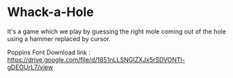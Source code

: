 # Whack-a-Hole
It's a game which we play by guessing the right mole coming out of the hole using a hammer replaced by cursor.

Poppins Font Download link : https://drive.google.com/file/d/1851nLLSNGIZXJx5rSDVONTl-gDEOUrL7/view
